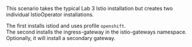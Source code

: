 This scenario takes the typical Lab 3 Istio installation but creates two individual IstioOperator installations.

The first installs istiod and uses profile `openshift`.  
The second installs the ingress-gateway in the istio-gateways namespace.  Optionally, it will install a secondary gateway.